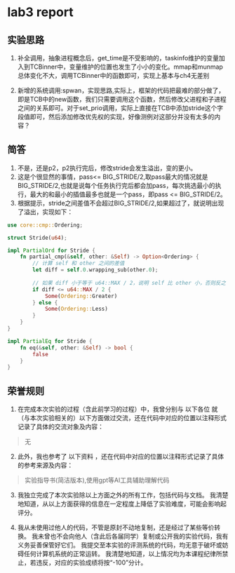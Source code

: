 # lab3 report

## 实验思路

1. 补全调用，抽象进程概念后，get_time是不受影响的，taskinfo维护的变量加入到TCBinner中，变量维护的位置也发生了小小的变化。mmap和munmap总体变化不大，调用TCBinner中的函数即可，实现上基本与ch4无差别

2. 新增的系统调用:spwan，实现思路,实际上，框架的代码把最难的部分做了，即是TCB中的new函数，我们只需要调用这个函数，然后修改父进程和子进程之间的关系即可。对于set_prio调用，实际上直接在TCB中添加stride这个字段值即可，然后添加修改优先权的实现，好像测例对这部分并没有太多的内容？

## 简答
1. 不是，还是p2，p2执行完后，修改stride会发生溢出，变的更小。
2. 这是个很显然的事情，pass<= BIG_STRIDE/2,取pass最大的情况就是BIG_STRIDE/2,也就是说每个任务执行完后都会加pass，每次挑选最小的执行，最大的和最小的插值最多也就是一个pass，即pass <= BIG_STRIDE/2。
3. 根据提示，stride之间差值不会超过BIG_STRIDE/2,如果超过了，就说明出现了溢出，实现如下：

~~~rust
use core::cmp::Ordering;

struct Stride(u64);

impl PartialOrd for Stride {
    fn partial_cmp(&self, other: &Self) -> Option<Ordering> {
        // 计算 self 和 other 之间的差值
        let diff = self.0.wrapping_sub(other.0);
        
        // 如果 diff 小于等于 u64::MAX / 2，说明 self 比 other 小，否则反之
        if diff <= u64::MAX / 2 {
            Some(Ordering::Greater) 
        } else {
            Some(Ordering::Less)
        }
    }
}

impl PartialEq for Stride {
    fn eq(&self, other: &Self) -> bool {
        false
    }
}

~~~

## 荣誉规则

1. 在完成本次实验的过程（含此前学习的过程）中，我曾分别与 以下各位 就（与本次实验相关的）以下方面做过交流，还在代码中对应的位置以注释形式记录了具体的交流对象及内容：

> 无

2. 此外，我也参考了 以下资料 ，还在代码中对应的位置以注释形式记录了具体的参考来源及内容：

> 实验指导书(简洁版本),使用gpt等AI工具辅助理解代码

3. 我独立完成了本次实验除以上方面之外的所有工作，包括代码与文档。 我清楚地知道，从以上方面获得的信息在一定程度上降低了实验难度，可能会影响起评分。

4. 我从未使用过他人的代码，不管是原封不动地复制，还是经过了某些等价转换。 我未曾也不会向他人（含此后各届同学）复制或公开我的实验代码，我有义务妥善保管好它们。 我提交至本实验的评测系统的代码，均无意于破坏或妨碍任何计算机系统的正常运转。 我清楚地知道，以上情况均为本课程纪律所禁止，若违反，对应的实验成绩将按“-100”分计。

